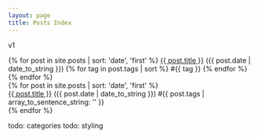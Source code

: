 ```yaml
---
layout: page
title: Posts Index
---
```


v1

<div class="posts">
    {% for post in site.posts | sort: 'date', 'first' %}
        <a href="{{ post.url }}">{{ post.title }}</a>
        ({{ post.date | date_to_string }})
        {% for tag in post.tags | sort %}
            #{{ tag }}
        {% endfor %}
    {% endfor %}
</div>

<div>
    {% for post in site.posts | sort: 'date', 'first' %}
        <div class="post">
        <a href="{{ post.url }}">{{ post.title }}</a>
        ({{ post.date | date_to_string }})
        #{{ post.tags | array_to_sentence_string: '' }}
        </div>
    {% endfor %}
</div>

todo: categories
todo: styling